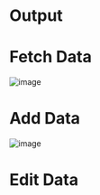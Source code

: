 <h1>Output</h1>

<h1>Fetch Data</h1>

![image](https://github.com/user-attachments/assets/64fc40a0-81c9-4730-9889-22c4bbf97390)

<h1>Add Data</h1>

![image](https://github.com/user-attachments/assets/1aaf9aa7-669f-40af-96af-be442818d03b)

<h1>Edit Data</h1>
